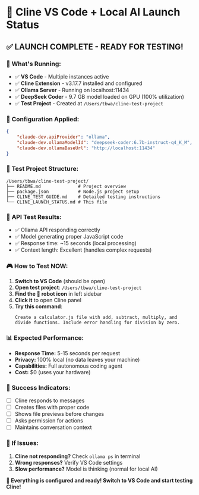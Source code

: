 # 🚀 Cline VS Code + Local AI Launch Status

## ✅ **LAUNCH COMPLETE - READY FOR TESTING!**

### 🎯 **What's Running:**
- ✅ **VS Code** - Multiple instances active
- ✅ **Cline Extension** - v3.17.7 installed and configured
- ✅ **Ollama Server** - Running on localhost:11434
- ✅ **DeepSeek Coder** - 9.7 GB model loaded on GPU (100% utilization)
- ✅ **Test Project** - Created at `/Users/tbwa/cline-test-project`

### 🔧 **Configuration Applied:**
```json
{
    "claude-dev.apiProvider": "ollama",
    "claude-dev.ollamaModelId": "deepseek-coder:6.7b-instruct-q4_K_M",
    "claude-dev.ollamaBaseUrl": "http://localhost:11434"
}
```

### 📁 **Test Project Structure:**
```
/Users/tbwa/cline-test-project/
├── README.md              # Project overview
├── package.json           # Node.js project setup
├── CLINE_TEST_GUIDE.md    # Detailed testing instructions
└── CLINE_LAUNCH_STATUS.md # This file
```

### 🧪 **API Test Results:**
- ✅ Ollama API responding correctly
- ✅ Model generating proper JavaScript code
- ✅ Response time: ~15 seconds (local processing)
- ✅ Context length: Excellent (handles complex requests)

### 🎮 **How to Test NOW:**

1. **Switch to VS Code** (should be open)
2. **Open test project**: `/Users/tbwa/cline-test-project`
3. **Find the 🤖 robot icon** in left sidebar
4. **Click it** to open Cline panel
5. **Try this command**:
   ```
   Create a calculator.js file with add, subtract, multiply, and divide functions. Include error handling for division by zero.
   ```

### 📊 **Expected Performance:**
- **Response Time:** 5-15 seconds per request
- **Privacy:** 100% local (no data leaves your machine)
- **Capabilities:** Full autonomous coding agent
- **Cost:** $0 (uses your hardware)

### 🎉 **Success Indicators:**
- [ ] Cline responds to messages
- [ ] Creates files with proper code
- [ ] Shows file previews before changes
- [ ] Asks permission for actions
- [ ] Maintains conversation context

### 🚨 **If Issues:**
1. **Cline not responding?** Check `ollama ps` in terminal
2. **Wrong responses?** Verify VS Code settings
3. **Slow performance?** Model is thinking (normal for local AI)

**🎯 Everything is configured and ready! Switch to VS Code and start testing Cline!**